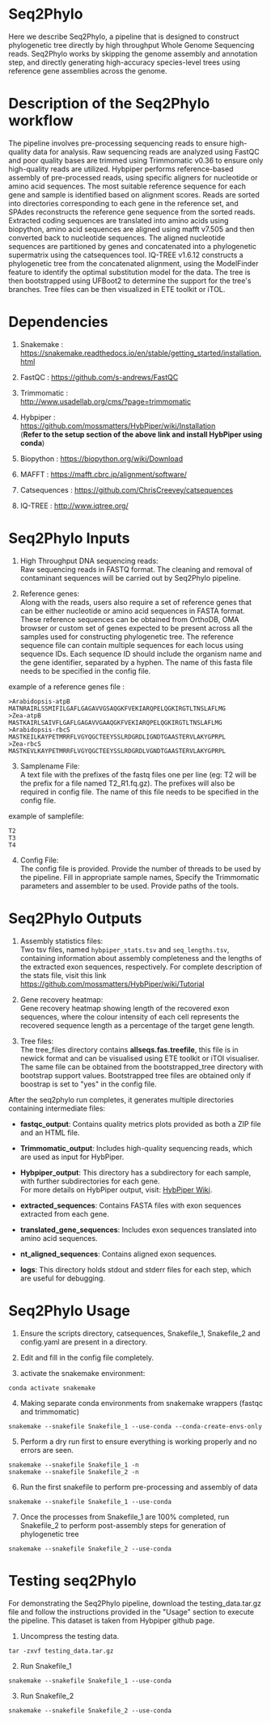 # Seq2Phylo
Here we describe Seq2Phylo, a pipeline that is designed to construct phylogenetic tree directly by high throughput Whole Genome Sequencing reads. Seq2Phylo works by skipping the genome assembly and annotation step, and directly generating high-accuracy species-level trees using reference gene assemblies across the genome.

# Description of the Seq2Phylo workflow
The pipeline involves pre-processing sequencing reads to ensure high-quality data for analysis. Raw sequencing reads are analyzed using FastQC and poor quality bases are trimmed using Trimmomatic v0.36 to ensure only high-quality reads are utilized. Hybpiper performs reference-based assembly of pre-processed reads, using specific aligners for nucleotide or amino acid sequences. The most suitable reference sequence for each gene and sample is identified based on alignment scores. Reads are sorted into directories corresponding to each gene in the reference set, and SPAdes reconstructs the reference gene sequence from the sorted reads. Extracted coding sequences are translated into amino acids using biopython, amino acid sequences are aligned using mafft v7.505 and then converted back to nucleotide sequences. The aligned nucleotide sequences are partitioned by genes and concatenated into a phylogenetic supermatrix using the catsequences tool. IQ-TREE v1.6.12 constructs a phylogenetic tree from the concatenated alignment, using the ModelFinder feature to identify the optimal substitution model for the data. The tree is then bootstrapped using UFBoot2 to determine the support for the tree's branches. Tree files can be then visualized in ETE toolkit or iTOL.

# Dependencies
1. Snakemake :
https://snakemake.readthedocs.io/en/stable/getting_started/installation.html

2. FastQC :
https://github.com/s-andrews/FastQC

3. Trimmomatic :  
http://www.usadellab.org/cms/?page=trimmomatic  

4. Hybpiper :  
https://github.com/mossmatters/HybPiper/wiki/Installation  
(**Refer to the setup section of the above link and install HybPiper using conda**)

6. Biopython :
https://biopython.org/wiki/Download

7. MAFFT :
https://mafft.cbrc.jp/alignment/software/

8. Catsequences :
https://github.com/ChrisCreevey/catsequences

9. IQ-TREE :
http://www.iqtree.org/

# Seq2Phylo Inputs
1. High Throughput DNA sequencing reads:  
Raw sequencing reads in FASTQ format. The cleaning and removal of contaminant sequences will be carried out by Seq2Phylo pipeline.

2. Reference genes:  
Along with the reads, users also require a set of reference genes that can be either nucleotide or amino acid sequences in FASTA format. These reference sequences can be obtained from OrthoDB, OMA browser or custom set of genes expected to be present across all the samples used for constructing phylogenetic tree. The reference sequence file can contain multiple sequences for each locus using sequence IDs. Each sequence ID should include the organism name and the gene identifier, separated by a hyphen. The name of this fasta file needs to be specified in the config file.

example of a reference genes file :
```plaintext
>Arabidopsis-atpB
MATNRAIRLSSMIFILGAFLGAGAVVGSAQGKFVEKIARQPELQGKIRGTLTNSLAFLMG
>Zea-atpB
MASTKAIRLSAIVFLGAFLGAGAVVGAAQGKFVEKIARQPELQGKIRGTLTNSLAFLMG
>Arabidopsis-rbcS
MASTKEILKAYPETMRRFLVGYQGCTEEYSSLRDGRDLIGNDTGAASTERVLAKYGPRPL
>Zea-rbcS
MASTKEVLKAYPETMRRFLVGYQGCTEEYSSLRDGRDLVGNDTGAASTERVLAKYGPRPL
```

3. Samplename File:  
A text file with the prefixes of the fastq files one per line (eg: T2 will be the prefix for a file named T2_R1.fq.gz). The prefixes will also be required in config file. The name of this file needs to be specified in the config file.

example of samplefile:
```plaintext
T2
T3
T4
```

4. Config File:  
The config file is provided. Provide the number of threads to be used by the pipeline. Fill in appropriate sample names, Specify the Trimmomatic parameters and assembler to be used. Provide paths of the tools.

# Seq2Phylo Outputs
1. Assembly statistics files:  
Two tsv files, named `hybpiper_stats.tsv` and `seq_lengths.tsv`, containing information about assembly completeness and the lengths of the extracted exon sequences, respectively. For complete description of the stats file, visit this link https://github.com/mossmatters/HybPiper/wiki/Tutorial 

2. Gene recovery heatmap:  
Gene recovery heatmap showing length of the recovered exon sequences, where the colour intensity of each cell represents the recovered sequence length as a percentage of the target gene length.

3. Tree files:  
The tree_files directory contains **allseqs.fas.treefile**, this file is in newick format and can be visualised using ETE toolkit or iTOl visualiser. The same file can be obtained from the bootstrapped_tree directory with bootstrap support values. Bootstrapped tree files are obtained only if boostrap is set to "yes" in the config file.

After the seq2phylo run completes, it generates multiple directories containing intermediate files:

- **fastqc_output**: Contains quality metrics plots provided as both a ZIP file and an HTML file.
  
- **Trimmomatic_output**: Includes high-quality sequencing reads, which are used as input for HybPiper.

- **Hybpiper_output**: This directory has a subdirectory for each sample, with further subdirectories for each gene.  
  For more details on HybPiper output, visit: [HybPiper Wiki](https://github.com/mossmatters/HybPiper/wiki/Results-and-output-files).

- **extracted_sequences**: Contains FASTA files with exon sequences extracted from each gene.

- **translated_gene_sequences**: Includes exon sequences translated into amino acid sequences.

- **nt_aligned_sequences**: Contains aligned exon sequences.

- **logs**: This directory holds stdout and stderr files for each step, which are useful for debugging.

# Seq2Phylo Usage

1. Ensure the scripts directory, catsequences, Snakefile_1, Snakefile_2 and config.yaml are present in a directory.  

2. Edit and fill in the config file completely.  

3. activate the snakemake environment:  
```plaintext
conda activate snakemake
```  

4. Making separate conda environments from snakemake wrappers (fastqc and trimmomatic)  
```plaintext
snakemake --snakefile Snakefile_1 --use-conda --conda-create-envs-only
```  

5. Perform a dry run first to ensure everything is working properly and no errors are seen.  
```plaintext
snakemake --snakefile Snakefile_1 -n
snakemake --snakefile Snakefile_2 -n
```  

6. Run the first snakefile to perform pre-processing and assembly of data 
```plaintext
snakemake --snakefile Snakefile_1 --use-conda
```

7. Once the processes from Snakefile_1 are 100% completed, run Snakefile_2 to perform post-assembly steps for generation of phylogenetic tree 
```plaintext
snakemake --snakefile Snakefile_2 --use-conda
```

# Testing seq2Phylo

For demonstrating the Seq2Phylo pipeline, download the testing_data.tar.gz file and follow the instructions provided in the "Usage" section to execute the pipeline. This dataset is taken from Hybpiper github page. 

1. Uncompress the testing data.
```plaintext
tar -zxvf testing_data.tar.gz
``` 

2. Run Snakefile_1
```plaintext
snakemake --snakefile Snakefile_1 --use-conda
```

3. Run Snakefile_2
```plaintext
snakemake --snakefile Snakefile_2 --use-conda
```
